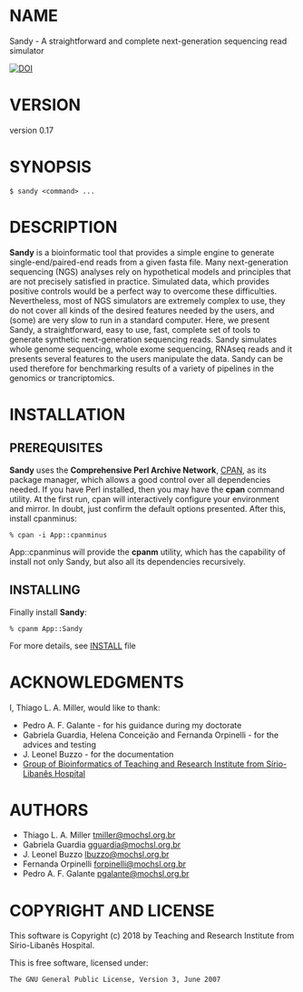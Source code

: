 # NAME

Sandy - A straightforward and complete next-generation sequencing read simulator

[![DOI](https://zenodo.org/badge/90221400.svg)](https://zenodo.org/badge/latestdoi/90221400)

# VERSION

version 0.17

# SYNOPSIS

    $ sandy <command> ...

# DESCRIPTION

**Sandy** is a bioinformatic tool that provides a simple engine to generate
single-end/paired-end reads from a given fasta file. Many next-generation sequencing
(NGS) analyses rely on hypothetical models and principles that are not precisely
satisfied in practice. Simulated data, which provides positive controls would be a
perfect way to overcome these difficulties. Nevertheless, most of NGS simulators are
extremely complex to use, they do not cover all kinds of the desired features needed
by the users, and (some) are very slow to run in a standard computer. Here, we present
Sandy, a straightforward, easy to use, fast, complete set of tools to generate synthetic
next-generation sequencing reads. Sandy simulates whole genome sequencing, whole exome
sequencing, RNAseq reads and it presents several features to the users manipulate the data.
Sandy can be used therefore for benchmarking results of a variety of pipelines in the
genomics or trancriptomics.

# INSTALLATION

## PREREQUISITES

**Sandy** uses the **Comprehensive Perl Archive Network**, [CPAN](https://www.cpan.org/), as its
package manager, which allows a good control over all dependencies needed.
If you have Perl installed, then you may have the **cpan** command utility. At the first run, cpan
will interactively configure your environment and mirror. In doubt, just confirm the default options
presented. After this, install cpanminus:

    % cpan -i App::cpanminus

App::cpanminus will provide the **cpanm** utility, which has the capability of install not only
Sandy, but also all its dependencies recursively.

## INSTALLING

Finally install **Sandy**:

    % cpanm App::Sandy

For more details, see [INSTALL](https://github.com/galantelab/sandy/blob/master/INSTALL) file

# ACKNOWLEDGMENTS

I, Thiago L. A. Miller, would like to thank:

- Pedro A. F. Galante - for his guidance during my doctorate
- Gabriela Guardia, Helena Conceição and Fernanda Orpinelli - for the advices and testing
- J. Leonel Buzzo - for the documentation
- [Group of Bioinformatics of Teaching and Research Institute from Sírio-Libanês Hospital](https://www.bioinfo.mochsl.org.br/)

# AUTHORS

- Thiago L. A. Miller <tmiller@mochsl.org.br>
- Gabriela Guardia <gguardia@mochsl.org.br>
- J. Leonel Buzzo <lbuzzo@mochsl.org.br>
- Fernanda Orpinelli <forpinelli@mochsl.org.br>
- Pedro A. F. Galante <pgalante@mochsl.org.br>

# COPYRIGHT AND LICENSE

This software is Copyright (c) 2018 by Teaching and Research Institute from Sírio-Libanês Hospital.

This is free software, licensed under:

    The GNU General Public License, Version 3, June 2007
